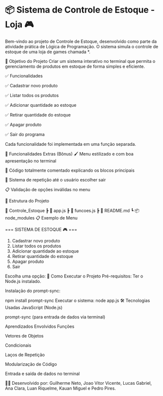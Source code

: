 # 📦 Sistema de Controle de Estoque - Loja 🎮

Bem-vindo ao projeto de Controle de Estoque, desenvolvido como parte da atividade prática de Lógica de Programação.
O sistema simula o controle de estoque de uma loja de games chamada *.

🎯 Objetivo do Projeto
Criar um sistema interativo no terminal que permita o gerenciamento de produtos em estoque de forma simples e eficiente.

✅ Funcionalidades

✅ Cadastrar novo produto

✅ Listar todos os produtos

✅ Adicionar quantidade ao estoque

✅ Retirar quantidade do estoque

✅ Apagar produto

✅ Sair do programa

Cada funcionalidade foi implementada em uma função separada.

🌟 Funcionalidades Extras (Bônus)
🖌️ Menu estilizado e com boa apresentação no terminal

📄 Código totalmente comentado explicando os blocos principais

🔁 Sistema de repetição até o usuário escolher sair

📋 Validação de opções inválidas no menu

🧱 Estrutura do Projeto

📁 Controle_Estoque
 ┣ 📄 app.js
 ┣ 📄 funcoes.js
 ┣ 📄 README.md
 ┗ 📦 node_modules
📋 Exemplo de Menu

=== SISTEMA DE ESTOQUE 🎮 ===

1. Cadastrar novo produto
2. Listar todos os produtos
3. Adicionar quantidade ao estoque
4. Retirar quantidade do estoque
5. Apagar produto
0. Sair

Escolha uma opção:
🚀 Como Executar o Projeto
Pré-requisitos:
Ter o Node.js instalado.

Instalação do prompt-sync:

npm install prompt-sync
Executar o sistema:
node app.js
🛠️ Tecnologias Usadas
JavaScript (Node.js)

prompt-sync (para entrada de dados via terminal)

Aprendizados Envolvidos
Funções

Vetores de Objetos

Condicionais

Laços de Repetição

Modularização de Código

Entrada e saída de dados no terminal

👨‍💻 Desenvolvido por: Guilherme Neto, Joao Vitor Vicente, Lucas Gabriel, Ana Clara, Luan Riquelme, Kauan Miguel e Pedro Pires.
